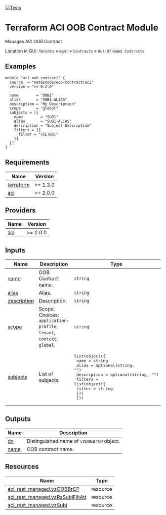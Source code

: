 <!-- BEGIN_TF_DOCS -->
[![Tests](https://github.com/netascode/terraform-aci-oob-contract/actions/workflows/test.yml/badge.svg)](https://github.com/netascode/terraform-aci-oob-contract/actions/workflows/test.yml)

# Terraform ACI OOB Contract Module

Manages ACI OOB Contract

Location in GUI:
`Tenants` » `mgmt` » `Contracts` » `Out-Of-Band Contracts`

## Examples

```hcl
module "aci_oob_contract" {
  source  = "netascode/oob-contract/aci"
  version = ">= 0.2.0"

  name        = "OOB1"
  alias       = "OOB1-ALIAS"
  description = "My Description"
  scope       = "global"
  subjects = [{
    name        = "SUB1"
    alias       = "SUB1-ALIAS"
    description = "Subject Description"
    filters = [{
      filter = "FILTER1"
    }]
  }]
}
```

## Requirements

| Name | Version |
|------|---------|
| <a name="requirement_terraform"></a> [terraform](#requirement\_terraform) | >= 1.3.0 |
| <a name="requirement_aci"></a> [aci](#requirement\_aci) | >= 2.0.0 |

## Providers

| Name | Version |
|------|---------|
| <a name="provider_aci"></a> [aci](#provider\_aci) | >= 2.0.0 |

## Inputs

| Name | Description | Type | Default | Required |
|------|-------------|------|---------|:--------:|
| <a name="input_name"></a> [name](#input\_name) | OOB Contract name. | `string` | n/a | yes |
| <a name="input_alias"></a> [alias](#input\_alias) | Alias. | `string` | `""` | no |
| <a name="input_description"></a> [description](#input\_description) | Description. | `string` | `""` | no |
| <a name="input_scope"></a> [scope](#input\_scope) | Scope. Choices: `application-profile`, `tenant`, `context`, `global`. | `string` | `"context"` | no |
| <a name="input_subjects"></a> [subjects](#input\_subjects) | List of subjects. | <pre>list(object({<br>    name        = string<br>    alias       = optional(string, "")<br>    description = optional(string, "")<br>    filters = list(object({<br>      filter = string<br>    }))<br>  }))</pre> | `[]` | no |

## Outputs

| Name | Description |
|------|-------------|
| <a name="output_dn"></a> [dn](#output\_dn) | Distinguished name of `vzOOBBrCP` object. |
| <a name="output_name"></a> [name](#output\_name) | OOB contract name. |

## Resources

| Name | Type |
|------|------|
| [aci_rest_managed.vzOOBBrCP](https://registry.terraform.io/providers/CiscoDevNet/aci/latest/docs/resources/rest_managed) | resource |
| [aci_rest_managed.vzRsSubjFiltAtt](https://registry.terraform.io/providers/CiscoDevNet/aci/latest/docs/resources/rest_managed) | resource |
| [aci_rest_managed.vzSubj](https://registry.terraform.io/providers/CiscoDevNet/aci/latest/docs/resources/rest_managed) | resource |
<!-- END_TF_DOCS -->